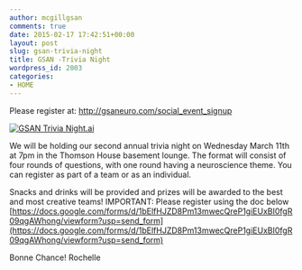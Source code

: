```yaml
---
author: mcgillgsan
comments: true
date: 2015-02-17 17:42:51+00:00
layout: post
slug: gsan-trivia-night
title: GSAN -Trivia Night
wordpress_id: 2003
categories:
- HOME
---
```


Please register at: http://gsaneuro.com/social_event_signup



[![GSAN Trivia Night.ai](https://gsaneuro.files.wordpress.com/2015/02/gsan-trivia-night.jpg?w=233)](https://gsaneuro.files.wordpress.com/2015/02/gsan-trivia-night.jpg)



We will be holding our second annual trivia night on Wednesday March 11th at 7pm in the Thomson House basement lounge. The format will consist of four rounds of questions, with one round having a neuroscience theme. You can register as part of a team or as an individual.



Snacks and drinks will be provided and prizes will be awarded to the best and most creative teams! IMPORTANT: Please register using the doc below [https://docs.google.com/forms/d/1bElfHJZD8Pm13mwecQreP1giEUxBI0fgR09qgAWhong/viewform?usp=send_form](https://docs.google.com/forms/d/1bElfHJZD8Pm13mwecQreP1giEUxBI0fgR09qgAWhong/viewform?usp=send_form)



Bonne Chance! Rochelle
